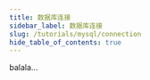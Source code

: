 ```yaml
---
title: 数据库连接 
sidebar_label: 数据库连接
slug: /tutorials/mysql/connection
hide_table_of_contents: true
---
```

balala...